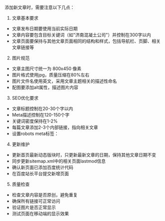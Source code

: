 添加新文章时，需要注意以下几点：

1. 文章基本要求
- 文章发布日期要使用当前实际日期
- 文章内容要包含目标关键词（如"济南混凝土公司"）并控制在300字以内
- 文章页面要保持与其他文章页面相同的结构和样式，包括导航栏、页脚、相关文章链接等

2. 图片规范
- 文章主图尺寸统一为 800x450 像素
- 图片格式使用jpg，质量压缩在80%左右
- 图片文件名使用英文，采用文章主题相关的描述性命名
- 配图要添加alt属性，描述图片内容

3. SEO优化要求
- 文章标题控制在20-30个字以内
- Meta描述控制在120-150个字
- 关键词密度保持在1-2%
- 每篇文章添加2-3个内部链接，指向相关文章
- 设置robots meta标签：<meta name="robots" content="index, follow">

4. 更新维护
- 更新首页最新动态版块时，只更新最新文章的日期，保持其他文章日期不变
- 同步更新sitemap.xml中的相关页面lastmod信息
- 确认新页面已添加百度统计代码
- 在百度站长平台提交新增页面

5. 质量检查
- 检查文章内容是否原创，避免重复
- 确保所有链接可正常访问
- 验证图片是否正常显示
- 测试页面在移动端的显示效果